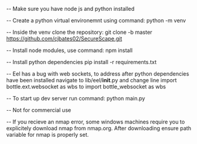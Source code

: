 -- Make sure you have node js and python installed

-- Create a python virtual environemnt using command: python -m venv <name of venv>

-- Inside the venv clone the repository: git clone -b master https://github.com/cjbates02/SecureScape.git

-- Install node modules, use command: npm install

-- Install python dependencies pip install -r requirements.txt

-- Eel has a bug with web sockets, to address after python dependencies have been installed navigate to lib/eel/__init__.py and change line import bottle.ext.websocket as wbs to import bottle_websocket as wbs

-- To start up dev server run command: python main.py

-- Not for commercial use

-- If you recieve an nmap error, some windows machines require you to explicitely download nmap from nmap.org. After downloading ensure path variable for nmap is properly set.
